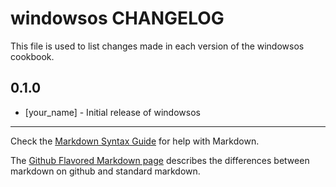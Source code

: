 windowsos CHANGELOG
===================

This file is used to list changes made in each version of the windowsos cookbook.

0.1.0
-----
- [your_name] - Initial release of windowsos

- - -
Check the [Markdown Syntax Guide](http://daringfireball.net/projects/markdown/syntax) for help with Markdown.

The [Github Flavored Markdown page](http://github.github.com/github-flavored-markdown/) describes the differences between markdown on github and standard markdown.
